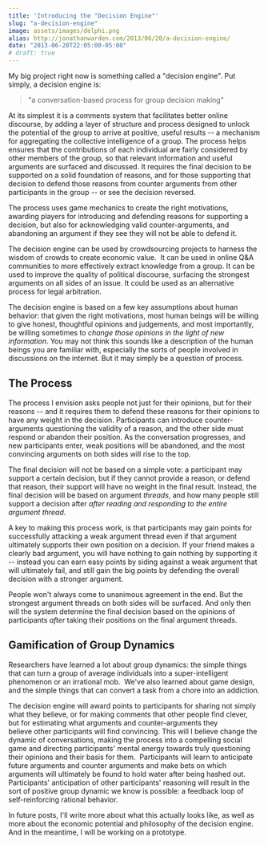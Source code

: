 ```yaml
---
title: 'Introducing the "Decision Engine"'
slug: "a-decision-engine"
image: assets/images/delphi.png
alias: http://jonathanwarden.com/2013/06/20/a-decision-engine/
date: "2013-06-20T22:05:00-05:00"
# draft: true
---
```


My big project right now is something called a "decision engine". Put simply, a decision engine is:
<blockquote>"a conversation-based process for group decision making"</blockquote>
At its simplest it is a comments system  that facilitates better online discourse, by adding a layer of structure and process designed to unlock the potential of the group to arrive at positive, useful results -- a mechanism for aggregating the collective intelligence of a group. The process helps ensures that the contributions of each individual are fairly considered by other members of the group, so that relevant information and useful arguments are surfaced and discussed. It requires the final decision to be supported on a solid foundation of reasons, and for those supporting that decision to defend those reasons from counter arguments from other participants in the group -- or see the decision reversed.

The process uses game mechanics to create the right motivations, awarding players for introducing and defending reasons for supporting a decision, but also for acknowledging valid counter-arguments, and abandoning an argument if they see they will not be able to defend it.

The decision engine can be used by crowdsourcing projects to harness the wisdom of crowds to create economic value. &nbsp;It can be used in online Q&amp;A communities to more effectively extract knowledge from a group. It can be used to improve the quality of political discourse, surfacing the strongest arguments on all sides of an issue. It could be used as an alternative process for legal arbitration.

The decision engine is based on a few key assumptions about human behavior: that given the right motivations, most human beings will be willing to give honest, thoughtful opinions and judgements, and most importantly, be willing sometimes to <em>change those opinions in the light of new information</em>. You may not think this sounds like a description of the human beings you are familiar with, especially the sorts of people involved in discussions on the internet. But it may simply be a question of process.
<h2>The Process</h2>
The process I envision asks people not just for their opinions, but for their reasons -- and it requires them to defend these reasons for their opinions to have any weight in the decision. Participants can introduce counter-arguments questioning the validity of a reason, and the other side must respond or abandon their position. As the conversation progresses, and new participants enter, weak positions will be abandoned, and the most convincing arguments on both sides will rise to the top.

The final decision will not be based on a simple vote: a participant may support a certain decision, but if they cannot provide a reason, or defend that reason, their support will have no weight in the final result. Instead, the final decision will be based on argument <em>threads</em>, and how many people still support a decision after <em>after reading and responding to the entire argument thread</em>.

A key to making this process work, is that participants may gain points for successfully attacking a weak argument thread even if that argument ultimately supports their own position on a decision. If your friend makes a clearly bad argument, you will have nothing to gain nothing by supporting it -- instead you can earn easy points by siding against a weak argument that will ultimately fail, and still gain the big points by defending the overall decision with a stronger argument.

People won't always come to unanimous agreement in the end. But the strongest argument threads on both sides will be surfaced. And only then will the system determine the final decision based on the opinions of participants <em>after</em> taking their positions on the final argument threads.
<h2>Gamification of Group Dynamics</h2>
Researchers have learned a lot about group dynamics: the simple things that can turn a group of average individuals into a super-intelligent phenomenon or an irrational mob. &nbsp;We've also learned about game design, and the simple things that can convert a task from a chore into an addiction.

The decision engine will award points to participants for sharing not simply what they believe, or for making comments that other people find clever, but for estimating what arguments and counter-arguments they believe&nbsp;other&nbsp;participants will find convincing. This will I believe change the dynamic of conversations, making the process into a compelling social game and directing participants' mental energy towards truly questioning their opinions and their basis for them. &nbsp;Participants will learn to anticipate future arguments and counter arguments and make bets on which arguments will ultimately be found to hold water after being hashed out. Participants' anticipation of other participants' reasoning will result in the sort of positive group dynamic we know is possible: a feedback loop of self-reinforcing rational behavior.

In future posts, I'll write more about what this actually looks like, as well as more about the economic potential and philosophy of the decision engine. And in the meantime, I will be working on a prototype.